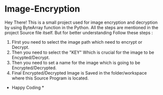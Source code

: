 # Image-Encryption
Hey There! 
This is a small project used for image encryption and decryption by using ByteArray function in the Python.
All the steps are mentioned in the project Source file itself. But for better understanding Follow these steps :

1. FIrst you need to select the image path which need to encrypt or Decrypt.
2. Then you need to select the "KEY" Which is crucial for the image to be Encypted/Decrypt.
3. Then you need to set a name for the image which is going to be Encrypted/Decrypted.
4. Final Encrypted/Decrypted Image is Saved in the folder/workspace where this Source Program is located.

* Happy Coding *

